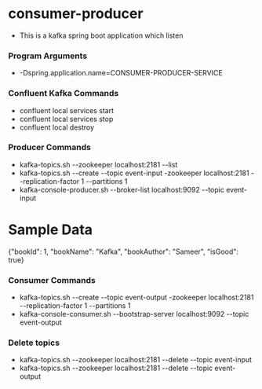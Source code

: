 # consumer-producer
* This is a kafka spring boot application which listen

### Program Arguments
* -Dspring.application.name=CONSUMER-PRODUCER-SERVICE

### Confluent Kafka Commands
* confluent local services start
* confluent local services stop
* confluent local destroy

### Producer Commands
* kafka-topics.sh --zookeeper localhost:2181 --list
* kafka-topics.sh --create --topic event-input -zookeeper localhost:2181 --replication-factor 1 --partitions 1
* kafka-console-producer.sh --broker-list localhost:9092 --topic event-input
# Sample Data
{"bookId": 1, "bookName": "Kafka", "bookAuthor": "Sameer", "isGood": true}

### Consumer Commands
* kafka-topics.sh --create --topic event-output -zookeeper localhost:2181 --replication-factor 1 --partitions 1
* kafka-console-consumer.sh --bootstrap-server localhost:9092 --topic event-output

### Delete topics
* kafka-topics.sh --zookeeper localhost:2181 --delete --topic event-input
* kafka-topics.sh --zookeeper localhost:2181 --delete --topic event-output

